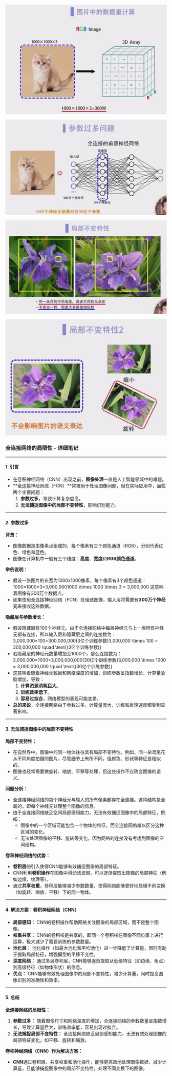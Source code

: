 ![image-20250210221543601](./assets/image-20250210221543601.png)

![image-20250210221648822](./assets/image-20250210221648822.png)

![image-20250210221758627](./assets/image-20250210221758627.png)

![image-20250210221837807](./assets/image-20250210221837807.png)

### 全连接网络的局限性 - 详细笔记

------

#### 1. 引言

- 在卷积神经网络（CNN）出现之前，**图像处理**一直是人工智能领域中的难题。
- **全连接神经网络（FCN）**常被用于处理图像问题，但在实际应用中，面临两个主要问题：
  1. **参数过多**，导致计算复杂度高。
  2. **无法捕捉图像中的局部不变特性**，影响识别能力。

------

#### 2. 参数过多

**背景：**

- 图像数据是由像素点组成的，每个像素有三个颜色通道（RGB），分别代表红色、绿色和蓝色。
- 图像在计算机中一般有三个维度：**高度**、**宽度**和**RGB颜色通道**。

**举例说明：**

- 假设一张图片的长宽为1000x1000像素，每个像素有3个颜色通道： 1000×1000×3=3,000,0001000 \times 1000 \times 3 = 3,000,000 这意味着图像有300万个数据点。
- 如果使用全连接神经网络（FCN）处理该图像，输入层将需要有**300万个神经元**来接收这些数据。

**隐藏层与参数增长：**

- 假设隐藏层有100个神经元。由于全连接网络中每层神经元与上一层所有神经元都有连接，所以输入层和隐藏层之间的连接数为： 3,000,000×100=300,000,000(3亿个训练参数)3,000,000 \times 100 = 300,000,000 \quad \text{(3亿个训练参数)}
- 若隐藏层的神经元数量增加至1000个，那么连接数为： 3,000,000×1000=3,000,000,000(30亿个训练参数)3,000,000 \times 1000 = 3,000,000,000 \quad \text{(30亿个训练参数)}
- 这意味着随着神经元数目和网络深度的增加，训练参数呈指数增长，计算量急剧增加，导致：
  1. **计算资源消耗巨大**。
  2. **训练效率低下**。
  3. **容易过拟合**，网络模型的表现可能变差。
- **总的来说**，全连接网络由于参数过多，计算量庞大，训练和推理速度都受到显著影响。

------

#### 3. 无法捕捉图像中的局部不变特性

**局部不变特性：**

- 在自然界中，图像中的同一物体往往具有局部不变特性。例如，同一朵鸢尾花从不同角度拍摄的图片，尽管细节上有所不同，但颜色、形状等特征是相似的。
- 图像也经常需要做旋转、缩放、平移等处理，但这些操作不应改变图像的语义。

**问题分析：**

- 全连接神经网络的每个神经元与输入的所有像素都存在全连接。这种结构是全局的，即每个神经元处理整个图像的信息。
- 由于全连接网络缺乏空间局部感知能力，无法有效捕捉图像中的局部特征，例如：
  - 图像中的一个区域可能包含一个物体的特征，而全连接网络难以区分这种区域的变化。
  - 无法处理图像的平移、旋转等变化，因为网络的连接没有考虑到图像的空间结构。

**卷积神经网络的优势：**

- **卷积层**的引入使得CNN能够有效捕捉图像的局部特征。
- CNN利用**卷积操作**在图像中滑动滤波器，可以逐渐提取出图像的局部特征（例如边缘、纹理等）。
- 通过**共享权重**，卷积层能够减少参数数量，使得网络能够更好地处理不同变换（如旋转、缩放、平移）下的同一物体。

------

#### 4. 解决方案：卷积神经网络（CNN）

- **局部感知：** CNN的卷积操作帮助网络关注图像的局部区域，而不是整个图像。
- **权重共享：** CNN的卷积核是共享的，即同一个卷积核在图像不同位置上进行运算，极大减少了需要训练的参数数量。
- **池化层：** 池化操作（如最大池化和平均池化）进一步降低了计算量，同时有助于提取局部特征，增强模型的平移不变性。
- **深度网络：** 通过多层卷积层，CNN能够逐渐提取从低级特征（如边缘、角点）到高级特征（如物体形状）的信息。
- **优点：** CNN能够有效处理图像中的局部不变特性，减少计算量，同时提高图像识别的准确性和效率。

------

#### 5. 总结

**全连接网络的局限性：**

1. **参数过多：** 随着图像尺寸和网络深度的增加，全连接网络的参数数量呈指数增长，导致计算量巨大，训练效率低，容易出现过拟合。
2. **无法捕捉局部不变特性：** 全连接网络缺乏局部感知能力，无法有效处理图像的局部特征变化，如平移、旋转和缩放。

**卷积神经网络（CNN）作为解决方案：**

- **CNN**通过卷积层、共享权重和池化操作，能够更高效地处理图像数据，减少计算量，且能够捕捉图像中的局部不变特性，处理不同变换下的图像。